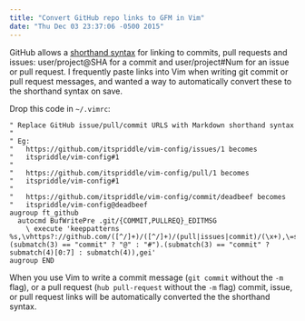 ```yaml
---
title: "Convert GitHub repo links to GFM in Vim"
date: "Thu Dec 03 23:37:06 -0500 2015"
---
```


GitHub allows a [shorthand syntax][Writing on GitHub] for linking to commits, pull requests and
issues: user/project@SHA for a commit and user/project#Num for an issue or
pull request. I frequently paste links into Vim when writing git commit or
pull request messages, and wanted a way to automatically convert these to the
shorthand syntax on save.

Drop this code in `~/.vimrc`:

```vim
" Replace GitHub issue/pull/commit URLS with Markdown shorthand syntax
"
" Eg:
"   https://github.com/itspriddle/vim-config/issues/1 becomes
"   itspriddle/vim-config#1
"
"   https://github.com/itspriddle/vim-config/pull/1 becomes
"   itspriddle/vim-config#1
"
"   https://github.com/itspriddle/vim-config/commit/deadbeef becomes
"   itspriddle/vim-config@deadbeef
augroup ft_github
  autocmd BufWritePre .git/{COMMIT,PULLREQ}_EDITMSG
    \ execute 'keeppatterns %s,\vhttps?://github.com/([^/]+)/([^/]+)/(pull|issues|commit)/(\x+),\=submatch(1)."/".submatch(2).(submatch(3) == "commit" ? "@" : "#").(submatch(3) == "commit" ? submatch(4)[0:7] : submatch(4)),gei'
augroup END
```

When you use Vim to write a commit message (`git commit` without the `-m`
flag), or a pull request (`hub pull-request` without the `-m` flag) commit,
issue, or pull request links will be automatically converted the the shorthand
syntax.

[Writing on GitHub]: https://help.github.com/articles/writing-on-github/#references
